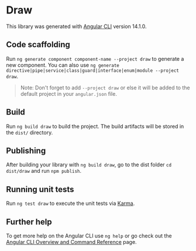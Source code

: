 # Draw

This library was generated with [Angular CLI](https://github.com/angular/angular-cli) version 14.1.0.

## Code scaffolding

Run `ng generate component component-name --project draw` to generate a new component. You can also use `ng generate directive|pipe|service|class|guard|interface|enum|module --project draw`.
> Note: Don't forget to add `--project draw` or else it will be added to the default project in your `angular.json` file. 

## Build

Run `ng build draw` to build the project. The build artifacts will be stored in the `dist/` directory.

## Publishing

After building your library with `ng build draw`, go to the dist folder `cd dist/draw` and run `npm publish`.

## Running unit tests

Run `ng test draw` to execute the unit tests via [Karma](https://karma-runner.github.io).

## Further help

To get more help on the Angular CLI use `ng help` or go check out the [Angular CLI Overview and Command Reference](https://angular.io/cli) page.
